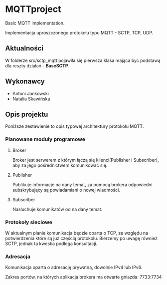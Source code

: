 # MQTTproject
Basic MQTT implementation.

Implementacja uproszczonego protokołu typu MQTT - SCTP, TCP, UDP.

## Aktualności

W folderze src/sctp_mqtt pojawiła się pierwsza klasa mająca byc podstawą dla reszty działań - **BaseSCTP**.

## Wykonawcy

* Antoni Jankowski
* Natalia Skawińska

## Opis projektu

Poniższe zestawienie to opis typowej architektury protokołu MQTT. 

### Planowane moduły programowe

1. Broker

	Broker jest serwerem z którym łączą się klienci(Publisher i Subscriber), aby za jego pośrednictwem komunikować się.

2. Publisher

	Publikuje informacje na dany temat, za pomocą brokera odpowiedni subskrybujący są powiadamiani o nowej wiadmości. 

3. Subscriber

	Nasłuchuje komunikatów od na dany temat.

### Protokoły sieciowe

W aktualnym planie komunikacja będzie oparta o TCP, ze względu na potwierdzenia które są już częścią protokołu.
Bierzemy po uwagę również SCTP, jednak ta kwestia podlega konsultacji.

### Adresacja

Komunikacja oparta o adresację prywatną, dowolnie IPv4 lub IPv6.

Zakres portów, na których aplikacja brokera ma otwarte gniazda:
7733:7734


